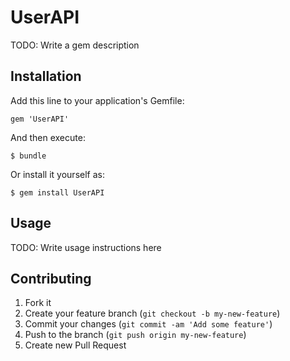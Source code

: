 # UserAPI

TODO: Write a gem description

## Installation

Add this line to your application's Gemfile:

    gem 'UserAPI'

And then execute:

    $ bundle

Or install it yourself as:

    $ gem install UserAPI

## Usage

TODO: Write usage instructions here

## Contributing

1. Fork it
2. Create your feature branch (`git checkout -b my-new-feature`)
3. Commit your changes (`git commit -am 'Add some feature'`)
4. Push to the branch (`git push origin my-new-feature`)
5. Create new Pull Request
